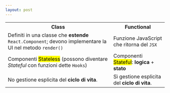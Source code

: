 ```yaml
---
layout: post
---
```


<table>
    <tr>
        <th>Class</th>
        <th>Functional</th>
    </tr>
    <tr>
        <td>Definiti in una classe che <b>estende</b> <code>React.Component</code>; devono implementare la UI nel metodo <code>render()</code></td>
        <td>Funzione JavaScript che ritorna del <code>JSX</code></td>
    </tr>
    <tr>
        <td>Componenti <mark>Stateless</mark> (possono diventare <i>Stateful</i> con funzioni dette <code>Hooks</code>)</td>
        <td>Componenti <mark>Stateful</mark>: <b>logica</b> + <b>stato</b></td>
    </tr>
    <tr>
        <td>No gestione esplicita del <b>ciclo di vita</b>.</td>
        <td>Sì gestione esplicita del <b>ciclo di vita</b>.</td>
    </tr>
</table>